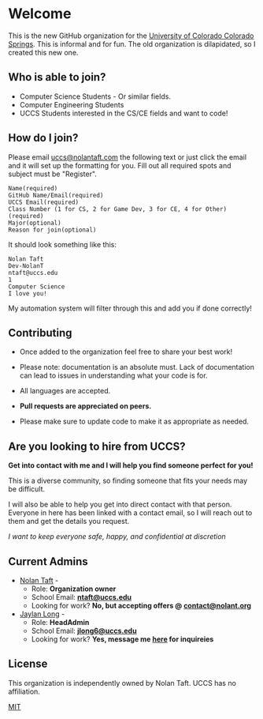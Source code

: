 # Welcome

This is the new GitHub organization for the [University of Colorado Colorado Springs](https://www.uccs.edu). This is informal and for fun. The old organization is dilapidated, so I created this new one.

## Who is able to join?

* Computer Science Students - Or similar fields.
* Computer Engineering Students
* UCCS Students interested in the CS/CE fields and want to code!

## How do I join?
Please email [uccs@nolantaft.com](mailto:uccs@nolantaft.com?subject=Register&body=Name(required)%0AGitHub%20Name%2FEmail(required)%0AUCCS%20Email(required)%0AClass%20Number%20(1%20for%20CS%2C%202%20for%20Game%20Dev%2C%203%20for%20CE%2C%204%20for%20Other)%20(required)%0AMajor(optional)%20Reason%20for%20join(optional)%0A) the following text or just click the email and it will set up the formatting for you. Fill out all required spots and subject must be "Register".
```
Name(required)
GitHub Name/Email(required)
UCCS Email(required)
Class Number (1 for CS, 2 for Game Dev, 3 for CE, 4 for Other)(required)
Major(optional)
Reason for join(optional)
```
It should look something like this:
```
Nolan Taft
Dev-NolanT
ntaft@uccs.edu
1
Computer Science
I love you!
```
My automation system will filter through this and add you if done correctly!
## Contributing
* Once added to the organization feel free to share your best work! 

* Please note: documentation is an absolute must. Lack of documentation can lead to issues in understanding what your code is for. 

* All languages are accepted.

* **Pull requests are appreciated on peers.** 

* Please make sure to update code to make it as appropriate as needed.


## Are you looking to hire from UCCS?
**Get into contact with me and I will help you find someone perfect for you!**

This is a diverse community, so finding someone that fits your needs may be difficult. 

I will also be able to help you get into direct contact with that person. Everyone in here has been linked with a contact email, so I will reach out to them and get the details you request.

*I want to keep everyone safe, happy, and confidential at discretion*

## Current Admins
* [Nolan Taft](https://github.com/dev-nolant) - 
  - Role: **Organization owner**
  - School Email: **[ntaft@uccs.edu](mailto:ntaft@uccs.edu)**
  - Looking for work? **No, but accepting offers @ [contact@nolant.org](mailto:contact@nolant.org)**
* [Jaylan Long](https://github.com/Jaylan1) -
  - Role: **HeadAdmin**
  - School Email: **[jlong6@uccs.edu](mailto:jlong6@uccs.edu)**
  - Looking for work? **Yes, message me [here](mailto:jlong6@uccs.edu) for inquireies**
## License
This organization is independently owned by Nolan Taft. UCCS has no affiliation. 

[MIT](https://choosealicense.com/licenses/mit/)
